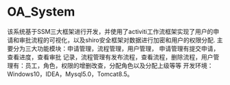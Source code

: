 # OA_System
该系统基于SSM三大框架进行开发，并使用了activiti工作流框架实现了用户的申请和审批流程的可视化，以及shiro安全框架对数据进行加密和用户的权限分配. 主要分为三大功能模块：申请管理，流程管理，用户管理， 申请管理有提交申请，查看进度，查看审批 记录，流程管理有发布流程，查看流程，删除流程，用户管理有：员工，角色，权限的增删改查，分配角色以及分配上级等等 
开发环境：Windows10，IDEA，Mysql5.0，Tomcat8.5。 
